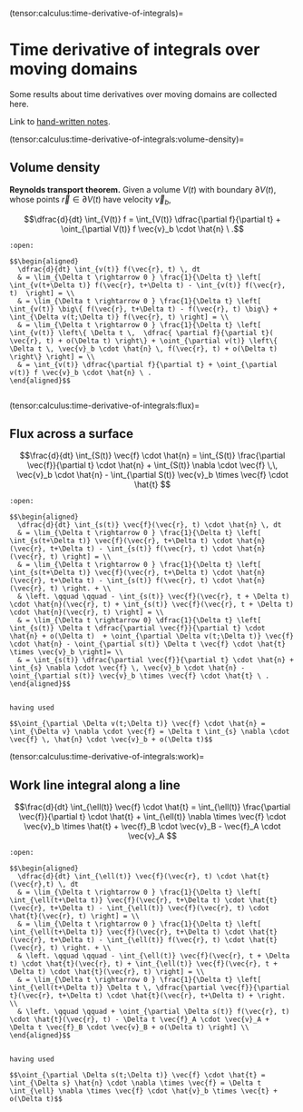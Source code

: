 (tensor:calculus:time-derivative-of-integrals)=
# Time derivative of integrals over moving domains

Some results about time derivatives over moving domains are collected here. 


Link to [hand-written notes](https://basics.altervista.org/test/Math/time_derivatives_of_integrals/time_derivatives_of_integrals.html).

(tensor:calculus:time-derivative-of-integrals:volume-density)=
## Volume density

**Reynolds transport theorem.**
Given a volume $V(t)$ with boundary $\partial V(t)$, whose points $\vec{r} \in \partial V(t)$ have velocity $\vec{v}_b$,

$$\dfrac{d}{dt} \int_{V(t)} f = \int_{V(t)} \dfrac{\partial f}{\partial t} + \oint_{\partial V(t)} f \vec{v}_b \cdot \hat{n} \ .$$

```{dropdown} "Proof"
:open:

$$\begin{aligned}
  \dfrac{d}{dt} \int_{v(t)} f(\vec{r}, t) \, dt 
  & = \lim_{\Delta t \rightarrow 0 } \frac{1}{\Delta t} \left[ \int_{v(t+\Delta t)} f(\vec{r}, t+\Delta t) - \int_{v(t)} f(\vec{r}, t)  \right] = \\
  & = \lim_{\Delta t \rightarrow 0 } \frac{1}{\Delta t} \left[ \int_{v(t)} \big\{ f(\vec{r}, t+\Delta t) - f(\vec{r}, t) \big\} + \int_{\Delta v(t;\Delta t)} f(\vec{r}, t) \right] = \\
  & = \lim_{\Delta t \rightarrow 0 } \frac{1}{\Delta t} \left[ \int_{v(t)} \left\{ \Delta t \,  \dfrac{ \partial f}{\partial t}( \vec{r}, t) + o(\Delta t) \right\} + \oint_{\partial v(t)} \left\{ \Delta t \, \vec{v}_b \cdot \hat{n} \, f(\vec{r}, t) + o(\Delta t) \right\} \right] = \\
  & = \int_{v(t)} \dfrac{\partial f}{\partial t} + \oint_{\partial v(t)} f \vec{v}_b \cdot \hat{n} \ .
\end{aligned}$$


```

(tensor:calculus:time-derivative-of-integrals:flux)=
## Flux across a surface

$$\frac{d}{dt} \int_{S(t)} \vec{f} \cdot \hat{n} = \int_{S(t)} \frac{\partial \vec{f}}{\partial t} \cdot \hat{n} + \int_{S(t)} \nabla \cdot \vec{f} \,\, \vec{v}_b \cdot \hat{n} - \int_{\partial S(t)} \vec{v}_b \times \vec{f} \cdot \hat{t} $$

```{dropdown} "Proof"
:open:

$$\begin{aligned}
  \dfrac{d}{dt} \int_{s(t)} \vec{f}(\vec{r}, t) \cdot \hat{n} \, dt 
  & = \lim_{\Delta t \rightarrow 0 } \frac{1}{\Delta t} \left[ \int_{s(t+\Delta t)} \vec{f}(\vec{r}, t+\Delta t) \cdot \hat{n}(\vec{r}, t+\Delta t) - \int_{s(t)} f(\vec{r}, t) \cdot \hat{n}(\vec{r}, t) \right] = \\
  & = \lim_{\Delta t \rightarrow 0 } \frac{1}{\Delta t} \left[ \int_{s(t+\Delta t)} \vec{f}(\vec{r}, t+\Delta t) \cdot \hat{n}(\vec{r}, t+\Delta t) - \int_{s(t)} f(\vec{r}, t) \cdot \hat{n}(\vec{r}, t) \right. + \\
  & \left. \qquad \qquad - \int_{s(t)} \vec{f}(\vec{r}, t + \Delta t) \cdot \hat{n}(\vec{r}, t) + \int_{s(t)} \vec{f}(\vec{r}, t + \Delta t) \cdot \hat{n}(\vec{r}, t) \right] = \\
  & = \lim_{\Delta t \rightarrow 0} \dfrac{1}{\Delta t} \left[ \int_{s(t)} \Delta t \dfrac{\partial \vec{f}}{\partial t} \cdot \hat{n} + o(\Delta t)  + \oint_{\partial \Delta v(t;\Delta t)} \vec{f} \cdot \hat{n} - \oint_{\partial s(t)} \Delta t \vec{f} \cdot \hat{t} \times \vec{v}_b \right]= \\
  & = \int_{s(t)} \dfrac{\partial \vec{f}}{\partial t} \cdot \hat{n} + \int_{s} \nabla \cdot \vec{f} \, \vec{v}_b \cdot \hat{n} - \oint_{\partial s(t)} \vec{v}_b \times \vec{f} \cdot \hat{t} \ .
\end{aligned}$$


having used

$$\oint_{\partial \Delta v(t;\Delta t)} \vec{f} \cdot \hat{n} = \int_{\Delta v} \nabla \cdot \vec{f} = \Delta t \int_{s} \nabla \cdot \vec{f} \, \hat{n} \cdot \vec{v}_b + o(\Delta t)$$

```

(tensor:calculus:time-derivative-of-integrals:work)=
## Work line integral along a line

$$\frac{d}{dt} \int_{\ell(t)} \vec{f} \cdot \hat{t} =  \int_{\ell(t)} \frac{\partial \vec{f}}{\partial t} \cdot \hat{t} + \int_{\ell(t)} \nabla \times \vec{f} \cdot \vec{v}_b \times \hat{t} + \vec{f}_B \cdot \vec{v}_B - \vec{f}_A \cdot \vec{v}_A $$

```{dropdown} "Proof"
:open:

$$\begin{aligned}
  \dfrac{d}{dt} \int_{\ell(t)} \vec{f}(\vec{r}, t) \cdot \hat{t}(\vec{r},t) \, dt 
  & = \lim_{\Delta t \rightarrow 0 } \frac{1}{\Delta t} \left[ \int_{\ell(t+\Delta t)} \vec{f}(\vec{r}, t+\Delta t) \cdot \hat{t}(\vec{r}, t+\Delta t) - \int_{\ell(t)} \vec{f}(\vec{r}, t) \cdot \hat{t}(\vec{r}, t) \right] = \\
  & = \lim_{\Delta t \rightarrow 0 } \frac{1}{\Delta t} \left[ \int_{\ell(t+\Delta t)} \vec{f}(\vec{r}, t+\Delta t) \cdot \hat{t}(\vec{r}, t+\Delta t) - \int_{\ell(t)} f(\vec{r}, t) \cdot \hat{t}(\vec{r}, t) \right. + \\
  & \left. \qquad \qquad - \int_{\ell(t)} \vec{f}(\vec{r}, t + \Delta t) \cdot \hat{t}(\vec{r}, t) + \int_{\ell(t)} \vec{f}(\vec{r}, t + \Delta t) \cdot \hat{t}(\vec{r}, t) \right] = \\
  & = \lim_{\Delta t \rightarrow 0 } \frac{1}{\Delta t} \left[ \int_{\ell(t+\Delta t)} \Delta t \, \dfrac{\partial \vec{f}}{\partial t}(\vec{r}, t+\Delta t) \cdot \hat{t}(\vec{r}, t+\Delta t) + \right. \\
  & \left. \qquad \qquad + \oint_{\partial \Delta s(t)} f(\vec{r}, t) \cdot \hat{t}(\vec{r}, t) - \Delta t \vec{f}_A \cdot \vec{v}_A + \Delta t \vec{f}_B \cdot \vec{v}_B + o(\Delta t) \right] \\
\end{aligned}$$


having used

$$\oint_{\partial \Delta s(t;\Delta t)} \vec{f} \cdot \hat{t} = \int_{\Delta s} \hat{n} \cdot \nabla \times \vec{f} = \Delta t \int_{\ell} \nabla \times \vec{f} \cdot \hat{v}_b \times \vec{t} + o(\Delta t)$$


```
